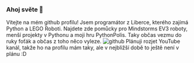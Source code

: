 ### Ahoj světe 👋
Vítejte na mém github profilu!
Jsem programátor z Liberce, kterého zajímá Python a LEGO Roboti. Najdete zde pomůcky pro Mindstorms EV3 roboty, menší projekty v Pythonu a moji hru PythonPolis. Taky občas vezmu do ruky foťák a občas z toho něco vyleze.
![github](https://github.com/LostJoZi/LostJoZi/assets/107387653/309668b7-5959-47a5-83a0-5b2c21853ea5)
Plánuji rozjet YouTube kanál, takže ho na profilu mám taky, ale v nejbližší době to ještě není v plánu :D
